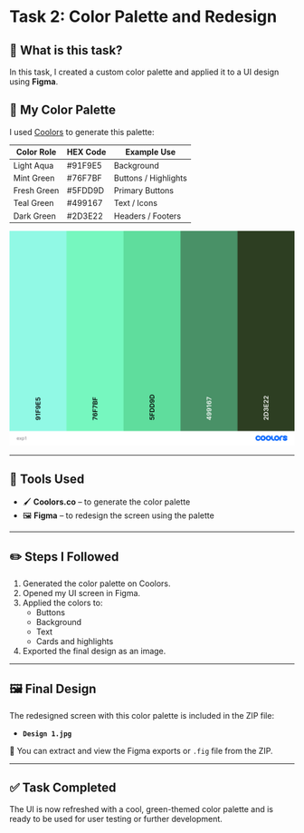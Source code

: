 # Task 2: Color Palette and Redesign

## 📌 What is this task?

In this task, I created a custom color palette and applied it to a UI design using **Figma**.

## 🎨 My Color Palette

I used [Coolors](https://coolors.co/) to generate this palette:

| Color Role | HEX Code | Example Use          |
|------------|----------|----------------------|
| Light Aqua | #91F9E5  | Background           |
| Mint Green | #76F7BF  | Buttons / Highlights |
| Fresh Green| #5FDD9D  | Primary Buttons      |
| Teal Green | #499167  | Text / Icons         |
| Dark Green | #2D3E22  | Headers / Footers    |

![Color Palette](./exp1.png)

---

## 🧰 Tools Used

- 🖌️ **Coolors.co** – to generate the color palette
- 🖼️ **Figma** – to redesign the screen using the palette

---

## ✏️ Steps I Followed

1. Generated the color palette on Coolors.
2. Opened my UI screen in Figma.
3. Applied the colors to:
   - Buttons
   - Background
   - Text
   - Cards and highlights
4. Exported the final design as an image.

---

## 🖼️ Final Design

The redesigned screen with this color palette is included in the ZIP file:
- **`Design 1.jpg`**

📎 You can extract and view the Figma exports or `.fig` file from the ZIP.

---

## ✅ Task Completed

The UI is now refreshed with a cool, green-themed color palette and is ready to be used for user testing or further development.



